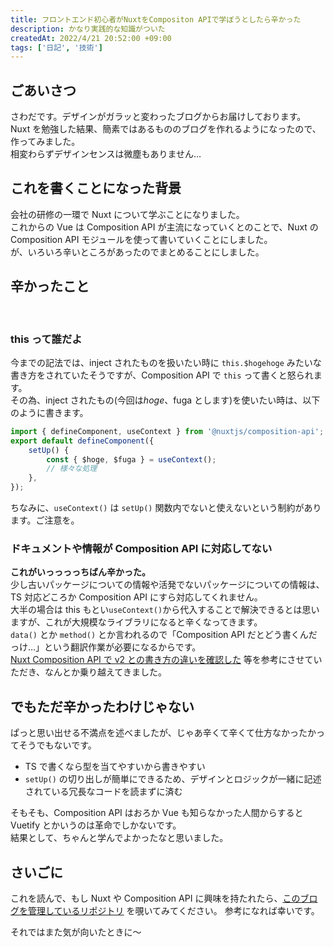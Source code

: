 ```yaml
---
title: フロントエンド初心者がNuxtをCompositon APIで学ぼうとしたら辛かった
description: かなり実践的な知識がついた
createdAt: 2022/4/21 20:52:00 +09:00
tags: ['日記', '技術']
---
```


## ごあいさつ

さわだです。デザインがガラッと変わったブログからお届けしております。  
Nuxt を勉強した結果、簡素ではあるもののブログを作れるようになったので、作ってみました。  
相変わらずデザインセンスは微塵もありません…

## これを書くことになった背景

会社の研修の一環で Nuxt について学ぶことになりました。  
これからの Vue は Composition API が主流になっていくとのことで、Nuxt の Composition API モジュールを使って書いていくことにしました。  
が、いろいろ辛いところがあったのでまとめることにしました。

## 辛かったこと

<br>

### this って誰だよ

今までの記法では、inject されたものを扱いたい時に `this.$hogehoge` みたいな書き方をされていたそうですが、Composition API で
`this` って書くと怒られます。  
その為、inject されたもの(今回は$hoge、$fuga とします)を使いたい時は、以下のように書きます。

```ts
import { defineComponent, useContext } from '@nuxtjs/composition-api';
export default defineComponent({
    setUp() {
        const { $hoge, $fuga } = useContext();
        // 様々な処理
    },
});
```

ちなみに、`useContext()` は `setUp()` 関数内でないと使えないという制約があります。ご注意を。

### ドキュメントや情報が Composition API に対応してない

**これがいっっっっちばん辛かった。**  
少し古いパッケージについての情報や活発でないパッケージについての情報は、TS 対応どころか Composition API にすら対応してくれません。  
大半の場合は this もとい`useContext()`から代入することで解決できるとは思いますが、これが大規模なライブラリになると辛くなってきます。  
`data()` とか `method()` とか言われるので「Composition API だとどう書くんだっけ…」という翻訳作業が必要になるからです。  
[Nuxt Composition API で v2 との書き方の違いを確認した](https://nansystem.com/nuxt-composition-api-v2-diff/) 等を参考にさせていただき、なんとか乗り越えてきました。

## でもただ辛かったわけじゃない

ぱっと思い出せる不満点を述べましたが、じゃあ辛くて辛くて仕方なかったかってそうでもないです。

-   TS で書くなら型を当てやすいから書きやすい
-   `setUp()` の切り出しが簡単にできるため、デザインとロジックが一緒に記述されている冗長なコードを読まずに済む

そもそも、Composition API はおろか Vue も知らなかった人間からすると Vuetify とかいうのは革命でしかないです。  
結果として、ちゃんと学んでよかったなと思いました。

## さいごに

これを読んで、もし Nuxt や Composition API に興味を持たれたら、[このブログを管理しているリポジトリ](https://github.com/SawadaReverse/myblog) を覗いてみてください。
参考になれば幸いです。

それではまた気が向いたときに～
